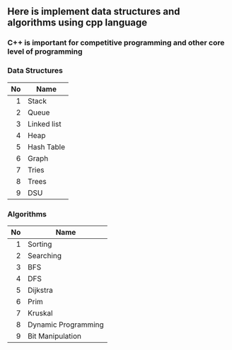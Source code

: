 ## Here is implement data structures and algorithms using cpp language
### C++ is important for competitive programming and other core level of programming
### Data Structures
|No| Name|
|---:|----|
|   1|Stack|
|   2|Queue|
|   3|Linked list|
|   4|Heap|
|   5|Hash Table|
|   6|Graph|
|   7|Tries|
|   8|Trees|
|   9|DSU|

### Algorithms
|No| Name|
|----:|-------|
|   1|Sorting|
|   2|Searching|
|   3|BFS|
|   4|DFS|
|   5|Dijkstra|
|   6|Prim|
|   7|Kruskal|
|   8|Dynamic Programming|
|   9|Bit Manipulation|
